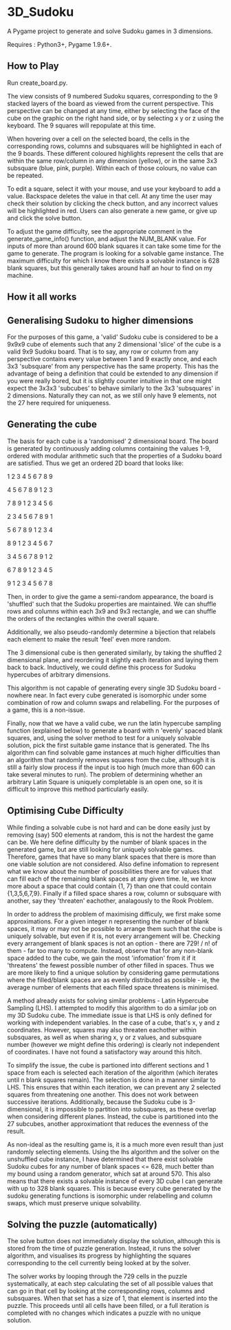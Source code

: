 # 3D_Sudoku
A Pygame project to generate and solve Sudoku games in 3 dimensions.

Requires : Python3+, Pygame 1.9.6+.


## How to Play

Run create_board.py.

The view consists of 9 numbered Sudoku squares, corresponding to the 9 stacked layers of 
the board as viewed from the current perspective. This perspective can be changed at any time, either by selecting the face of 
the cube on the graphic on the right hand side, or by selecting x y or z using the keyboard. The 9 squares will repopulate at
this time.

When hovering over a cell on the selected board, the cells in the corresponding rows, columns and subsquares will be highlighted
in each of the 9 boards. These different coloured highlights represent the cells that are within the same row/column in any dimension
(yellow), or in the same 3x3 subsquare (blue, pink, purple). Within each of those colours, no value can be repeated.

To edit a square, select it with your mouse, and use your keyboard to add a value. Backspace deletes the value in that cell. At any
time the user may check their solution by clicking the check button, and any incorrect values will be highlighted in red. Users
can also generate a new game, or give up and click the solve button.

To adjust the game difficulty, see the appropriate comment in the generate_game_info() function, and adjust the NUM_BLANK value. For inputs of more than around 600 blank squares it can take some time for the game to generate. The program is looking for a solvable game instance. The maximum difficulty for which I know there exists a solvable instance is 628 blank squares, but this generally takes around half an hour to find on my machine.


## How it all works

## Generalising Sudoku to higher dimensions

For the purposes of this game, a 'valid' Sudoku cube is considered to be a 9x9x9 cube of elements such that any 2 dimensional
'slice' of the cube is a valid 9x9 Sudoku board. That is to say, any row or column from any perspective contains every value
between 1 and 9 exactly once, and each 3x3 'subsquare' from any perspective has the same property. This has the advantage of being a definition that could be extended to any dimension if you were really bored, but it is slightly counter intuitive in that one might expect the 3x3x3 'subcubes' to behave similarly to the 3x3 'subsquares' in 2 dimensions. Naturally they can not, as we still only have 9 elements, not the 27 here required for uniqueness.


## Generating the cube

The basis for each cube is a 'randomised' 2 dimensional board. The board is generated by continuously adding columns containing
the values 1-9, ordered with modular arithmetic such that the properties of a Sudoku board are satisfied. Thus we get an ordered
2D board that looks like:

1 2 3 4 5 6 7 8 9

4 5 6 7 8 9 1 2 3

7 8 9 1 2 3 4 5 6

2 3 4 5 6 7 8 9 1

5 6 7 8 9 1 2 3 4

8 9 1 2 3 4 5 6 7

3 4 5 6 7 8 9 1 2

6 7 8 9 1 2 3 4 5

9 1 2 3 4 5 6 7 8


Then, in order to give the game a semi-random appearance, the board is 'shuffled' such that the Sudoku properties are maintained.
We can shuffle rows and columns within each 3x9 and 9x3 rectangle, and we can shuffle the orders of the rectangles within
the overall square.

Additionally, we also pseudo-randomly determine a bijection that relabels each element to make the result 'feel' even more random.

The 3 dimensional cube is then generated similarly, by taking the shuffled 2 dimensional plane, and reordering it slightly each
iteration and laying them back to back. Inductively, we could define this process for Sudoku hypercubes of arbitrary dimensions. 

This algorithm is not capable of generating every single 3D Sudoku board - nowhere near. In fact every cube generated is isomorphic under some combination of row and column swaps and relabelling. For the purposes of a game, this is a non-issue.

Finally, now that we have a valid cube, we run the latin hypercube sampling function (explained below) to generate a board with n 'evenly' spaced blank squares, and, using the solver method to test for a uniquely solvable solution, pick the first suitable game instance that is generated. The lhs algorithm can find solvable game instances at much higher difficulties than an algorithm that randomly removes squares from the cube, although it is still a fairly slow process if the input is too high (much more than 600 can take several minutes to run). The problem of determining whether an arbitrary Latin Square is uniquely completable is an open one, so it is difficult to improve this method particularly easily. 


## Optimising Cube Difficulty

While finding a solvable cube is not hard and can be done easily just by removing (say) 500 elements at random, this is not the hardest the game can be. We here define difficulty by the number of blank spaces in the generated game, but are still looking for uniquely solvable games. Therefore, games that have so many blank spaces that there is more than one viable solution are not considered. Also define infomation to represent what we know about the number of possibilities there are for values that can fill each of the remaining blank spaces at any given time. Ie, we know more about a space that could contain {1, 7} than one that could contain {1,3,5,6,7,9}. Finally if a filled space shares a row, column or subsquare with another, say they 'threaten' eachother, analagously to the Rook Problem.

In order to address the problem of maximising difficuly, we first make some approximations. For a given integer n representing the number of blank spaces, it may or may not be possible to arrange them such that the cube is uniquely solvable, but even if it is, not every arrangement will be. Checking every arrangement of blank spaces is not an option - there are 729! / n! of them - far too many to compute. Instead, observe that for any non-blank space added to the cube, we gain the most 'infomation' from it if it 'threatens' the fewest possible number of other filled in spaces. Thus we are more likely to find a unique solution by considering game permutations where the filled/blank spaces are as evenly distributed as possible - ie, the average number of elements that each filled space threatens is minimised.

A method already exists for solving similar problems - Latin Hypercube Sampling (LHS). I attempted to modify this algorithm to do a similar job on my 3D Sudoku cube. The immediate issue is that LHS is only defined for working with independent variables. In the case of a cube, that's x, y and z coordinates. However, squares may also threaten eachother within subsquares, as well as when sharing x, y or z values, and subsquare number (however we might define this ordering) is clearly not independent of coordinates. I have not found a satisfactory way around this hitch.

To simplify the issue, the cube is partioned into different sections and 1 space from each is selected each iteration of the algorithm (which iterates until n blank squares remain). The selection is done in a manner similar to LHS. This ensures that within each iteration, we can prevent any 2 selected squares from threatening one another. This does not work between successive iterations. Additionally, because the Sudoku cube is 3-dimensional, it is impossible to partition into subsquares, as these overlap when considering different planes. Instead, the cube is partitioned into the 27 subcubes, another approximationt that reduces the evenness of the result.

As non-ideal as the resulting game is, it is a much more even result than just randomly selecting elements. Using the lhs algorithm and the solver on the unshuffled cube instance, I have determined that there exist solvable Sudoku cubes for any number of blank spaces <= 628, much better than my bound using a random generator, which sat at around 570. This also means that there exists a solvable instance of every 3D cube I can generate with up to 328 blank squares. This is because every cube generated by the sudoku generating functions is isomorphic under relabelling and column swaps, which must preserve unique solvability.


## Solving the puzzle (automatically)

The solve button does not immediately display the solution, although this is stored from the time of puzzle generation. Instead, it
runs the solver algorithm, and visualises its progress by highlighting the squares corresponding to the cell currently being looked
at by the solver.

The solver works by looping through the 729 cells in the puzzle systematically, at each step calculating the set of all possible values
that can go in that cell by looking at the corresponding rows, columns and subsquares. When that set has a size of 1, that element is
inserted into the puzzle. This proceeds until all cells have been filled, or a full iteration is completed with no changes which indicates a puzzle with no unique solution.
